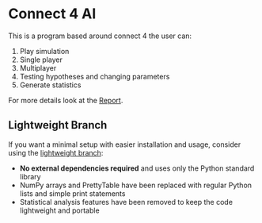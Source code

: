 # Connect 4 AI

This is a program based around connect 4 the user can:
1. Play simulation
2. Single player
3. Multiplayer
4. Testing hypotheses and changing parameters
5. Generate statistics

For more details look at the [Report](Report/README.md).

## Lightweight Branch
If you want a minimal setup with easier installation and usage, consider using the [lightweight branch](https://github.com/Gavin-Roche/connect_4_AI_v1/blob/lightweight-game-version/Connect_4_AI.py):

- **No external dependencies required** and uses only the Python standard library  
- NumPy arrays and PrettyTable have been replaced with regular Python lists and simple print statements  
- Statistical analysis features have been removed to keep the code lightweight and portable  
